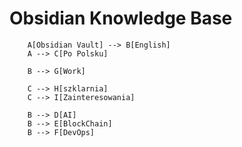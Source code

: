 # Obsidian Knowledge Base

```mermaid
    A[Obsidian Vault] --> B[English]
    A --> C[Po Polsku]
    
    B --> G[Work]
    
    C --> H[szklarnia]
    C --> I[Zainteresowania]

    B --> D[AI]
    B --> E[BlockChain]
    B --> F[DevOps]
```

